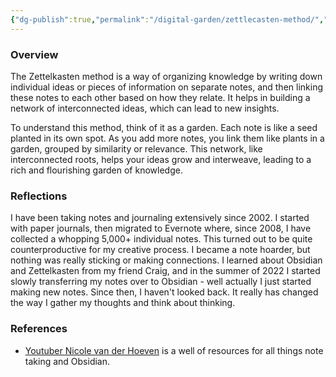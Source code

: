 ```yaml
---
{"dg-publish":true,"permalink":"/digital-garden/zettlecasten-method/","updated":"2023-12-08T17:31:15.000-07:00"}
---
```


### Overview

The Zettelkasten method is a way of organizing knowledge by writing down individual ideas or pieces of information on separate notes, and then linking these notes to each other based on how they relate. It helps in building a network of interconnected ideas, which can lead to new insights.

To understand this method, think of it as a garden. Each note is like a seed planted in its own spot. As you add more notes, you link them like plants in a garden, grouped by similarity or relevance. This network, like interconnected roots, helps your ideas grow and interweave, leading to a rich and flourishing garden of knowledge.

### Reflections

I have been taking notes and journaling extensively since 2002. I started with paper journals, then migrated to Evernote where, since 2008, I have collected a whopping 5,000+ individual notes. This turned out to be quite counterproductive for my creative process. I became a note hoarder, but nothing was really sticking or making connections. I learned about Obsidian and Zettelkasten from my friend Craig, and in the summer of 2022 I started slowly transferring my notes over to Obsidian - well actually I just started making new notes. Since then, I haven't looked back. It really has changed the way I gather my thoughts and think about thinking.

### References
- [Youtuber Nicole van der Hoeven](https://www.youtube.com/@nicolevdh) is a well of resources for all things note taking and Obsidian. 